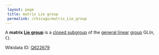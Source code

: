 ```yaml
---
 layout: page
 title: matrix Lie group
 permalink: /chicago/matrix_Lie_group
---
```

A **matrix [Lie group](https://defsmath.github.io/DefsMath/Lie_group)** is a [closed subgroup](https://defsmath.github.io/DefsMath/closed_subgroup) of the [general linear](https://defsmath.github.io/DefsMath/general_linear_group) [group](https://defsmath.github.io/DefsMath/group) $\text{GL}(n,\mathbb C)$. 

Wikidata ID: [Q622679](https://www.wikidata.org/wiki/Q622679)